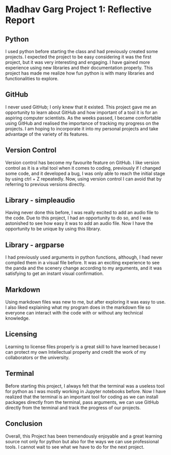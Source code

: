 Madhav Garg Project 1: Reflective Report
================

Python
----------------
I used python before starting the class and had previously created some projects.
I expected the project to be easy considering it was the first project, but it was 
very interesting and engaging. 
I have gained more experience using new libraries and their documentation properly.
This project has made me realize how fun python is with many libraries and 
functionalities to explore.

GitHub
--------------
I never used GitHub; I only knew that it existed. 
This project gave me an opportunity to learn about GitHub and how important of a tool it is for an 
aspiring computer scientists.
As the weeks passed, I became comfortable using GitHub and realised the importance of tracking my progress 
on the projects. 
I am hoping to incorporate it into my personal projects and take advantage of the variety of its features. 

Version Control
--------------
Version control has become my favourite feature on GitHub.
I like version control as it is a vital tool when it comes to coding, previously if I changed some code, 
and it developed a bug, I was only able to reach the initial stage by using ctrl + Z repeatedly.
Now, using version control I can avoid that by referring to previous versions directly.

Library - simpleaudio
--------------
Having never done this before, I was really excited to add an audio file to the code. 
Due to this project, I had an opportunity to do so, and I was astonished to see how easy it was to add an audio file. 
Now I have the opportunity to be unique by using this library.  

Library - argparse
--------------
I had previously used arguments in python functions, although, I had never compiled them in a visual file before.
It was an exciting experience to see the panda and the scenery change according to my arguments, 
and it was satisfying to get an instant visual confirmation.

Markdown
--------------
Using markdown files was new to me, but after exploring it was easy to use. 
I also liked explaining what my program does in the markdown file so everyone can interact with the code
with or without any technical knowledge.


Licensing
--------------
Learning to license files properly is a great skill to have learned because I can protect
my own Intellectual property and credit the work of my collaborators or the university.

Terminal
--------------
Before starting this project, I always felt that the terminal was a useless tool for python as I was 
mostly working in Jupyter notebooks before. 
Now I have realized that the terminal is an important tool for coding as we can install packages directly
from the terminal, pass arguments, we can use GitHub directly from the terminal and track the
progress of our projects.

Conclusion
--------------
Overall, this Project has been tremendously enjoyable and a great learning source not 
only for python but also for the ways we can use professional tools. I cannot wait
to see what we have to do for the next project.

